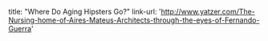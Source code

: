 title: "Where Do Aging Hipsters Go?"
link-url: 'http://www.yatzer.com/The-Nursing-home-of-Aires-Mateus-Architects-through-the-eyes-of-Fernando-Guerra'

